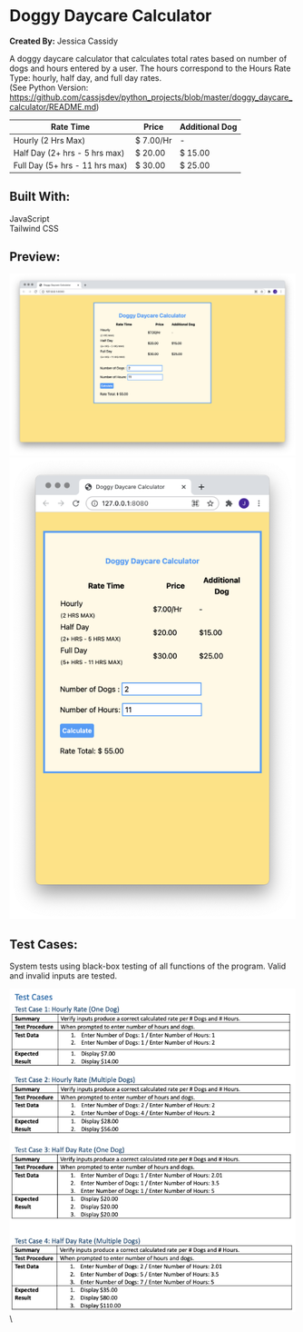 # Doggy Daycare Calculator
**Created By:** Jessica Cassidy

A doggy daycare calculator that calculates total rates based on number of dogs and hours entered by a user. The hours correspond to the Hours Rate Type: hourly, half day, and full day rates.\
(See Python Version: https://github.com/cassjsdev/python_projects/blob/master/doggy_daycare_calculator/README.md)

| Rate Time                        | Price       | Additional Dog |  
| -------------------------------- | ------------| ---------------|
| Hourly (2 Hrs Max)               | $ 7.00/Hr   |    -           |
| Half Day (2+ hrs - 5 hrs max)    | $ 20.00     | $ 15.00        |
| Full Day (5+ hrs - 11 hrs max)   | $ 30.00     | $ 25.00        |

## Built With:
JavaScript\
Tailwind CSS

## Preview:
![](public/images/screenshot_program-output1.png)
![](public/images/screenshot_program-output2.png)


## Test Cases:
System tests using black-box testing of all functions of the program. Valid and invalid inputs are tested.

![](public/images/screenshot_program-test-cases-pg1.png)\

